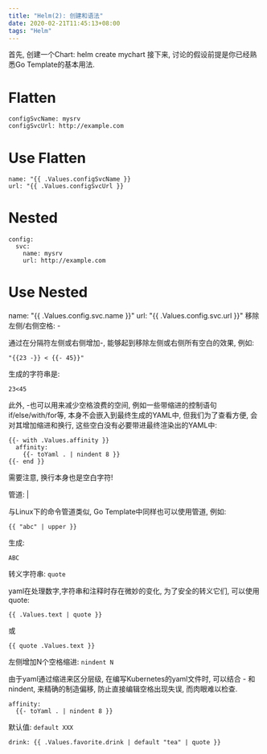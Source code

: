 ```yaml
---
title: "Helm(2): 创建和语法"
date: 2020-02-21T11:45:13+08:00
tags: "Helm"
---
```

首先, 创建一个Chart:  helm create mychart
接下来, 讨论的假设前提是你已经熟悉Go Template的基本用法.

# Flatten
```
configSvcName: mysrv
configSvcUrl: http://example.com
```
# Use Flatten
```
name: "{{ .Values.configSvcName }}
url: "{{ .Values.configSvcUrl }}
```
# Nested
```
config:
  svc:
    name: mysrv
    url: http://example.com
``` 
# Use Nested
name: "{{ .Values.config.svc.name }}"
url: "{{ .Values.config.svc.url }}"
移除左侧/右侧空格: -

通过在分隔符左侧或右侧增加-, 能够起到移除左侧或右侧所有空白的效果, 例如:
```
"{{23 -}} < {{- 45}}"
```
生成的字符串是:
```
23<45
```
此外, -也可以用来减少空格浪费的空间, 例如一些带缩进的控制语句if/else/with/for等, 本身不会嵌入到最终生成的YAML中, 但我们为了查看方便, 会对其增加缩进和换行, 这些空白没有必要带进最终渲染出的YAML中:
```
{{- with .Values.affinity }}
  affinity:
    {{- toYaml . | nindent 8 }}
{{- end }}
```
需要注意, 换行本身也是空白字符!



管道: |

与Linux下的命令管道类似, Go Template中同样也可以使用管道, 例如:
```
{{ "abc" | upper }}
```
生成:
```
ABC
```

转义字符串: ```quote```

yaml在处理数字,字符串和注释时存在微妙的变化, 为了安全的转义它们, 可以使用quote:
```
{{ .Values.text | quote }}
```
或
```
{{ quote .Values.text }}
```


左侧增加N个空格缩进: ```nindent N```

由于yaml通过缩进来区分层级, 在编写Kubernetes的yaml文件时, 可以结合 - 和 nindent, 来精确的制造偏移, 防止直接编辑空格出现失误, 而肉眼难以检查.
```
affinity:
  {{- toYaml . | nindent 8 }}
```

默认值: ```default XXX```
```
drink: {{ .Values.favorite.drink | default "tea" | quote }}
```
